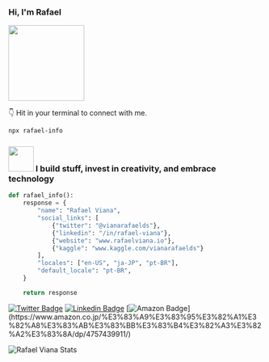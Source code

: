 ### Hi, I'm Rafael 
<img src="https://media3.giphy.com/media/OvxfjiuwwKfubBaLjr/giphy.gif" width="150" />

👇 Hit in your terminal to connect with me.
```bash
npx rafael-info
```


### <img src="https://media.giphy.com/media/VIEktWtrfbgLamQgek/giphy.gif" width="50" /> I build stuff, invest in creativity, and embrace technology


```python
def rafael_info():
    response = {
        "name": "Rafael Viana",
        "social_links": [
            {"twitter": "@vianarafaelds"},
            {"linkedin": "/in/rafael-viana"},
            {"website": "www.rafaelviana.io"},
            {"kaggle": "www.kaggle.com/vianarafaelds"}
        ],
        "locales": ["en-US", "ja-JP", "pt-BR"],
        "default_locale": "pt-BR",
    }

    return response

```
[![Twitter Badge](https://img.shields.io/badge/-Twitter-1ca0f1?style=flat-square&labelColor=1ca0f1&logo=twitter&logoColor=white&link=https://twitter.com/vianarafaelds)](https://twitter.com/vianarafaelds)
[![Linkedin Badge](https://img.shields.io/badge/-LinkedIn-blue?style=flat-square&logo=Linkedin&logoColor=white&link=https://www.linkedin.com/in/rafael-viana)](https://www.linkedin.com/in/rafael-viana)
[![Amazon Badge](https://img.shields.io/badge/-Amazon-red?style=flat-square&logo=Amazon&logoColor=white&link=[https://www.linkedin.com/in/rafael-viana](https://www.amazon.co.jp/%E3%83%A9%E3%83%95%E3%82%A1%E3%82%A8%E3%83%AB%E3%83%BB%E3%83%B4%E3%82%A3%E3%82%A2%E3%83%8A/dp/4757439911/))](https://www.amazon.co.jp/%E3%83%A9%E3%83%95%E3%82%A1%E3%82%A8%E3%83%AB%E3%83%BB%E3%83%B4%E3%82%A3%E3%82%A2%E3%83%8A/dp/4757439911/)


<img alt="Rafael Viana Stats" src="https://github-readme-stats.vianarafael.vercel.app/api?username=vianarafael&show_icons=true&hide__border=true" />
<!-- 
![](https://img.shields.io/badge/Code-JavaScript-informational?style=flat&logo=javascript&logoColor=white)
![](https://img.shields.io/badge/Code-NodeJS-informational?style=flat&logo=node.js&logoColor=white)

![](https://img.shields.io/badge/Code-ReactJS-informational?style=flat&logo=react&logoColor=white)
![](https://img.shields.io/badge/Code-NextJS-informational?style=flat&logo=next.js&logoColor=white)

![](https://img.shields.io/badge/Code-Python-informational?style=flat&logo=python&logoColor=white)
![](https://img.shields.io/badge/Code-TypeScript-informational?style=flat&logo=typescript&logoColor=white)

![](https://img.shields.io/badge/Tools-Redux-informational?style=flat&logo=redux&logoColor=white)
![](https://img.shields.io/badge/Tools-GraphQL-informational?style=flat&logo=graphql&logoColor=white)

![](https://img.shields.io/badge/Tools-AWS-informational?style=flat&logo=amazon&logoColor=white)
![](https://img.shields.io/badge/Tools-Docker-informational?style=flat&logo=docker&logoColor=white)

![](https://img.shields.io/badge/Shell-Bash-informational?style=flat&logo=gnu-bash&logoColor=white)
![](https://img.shields.io/badge/DB-PostgreSQL-informational?style=flat&logo=postgresql&logoColor=white)

![](https://img.shields.io/badge/OS-Linux-informational?style=flat&logo=linux&logoColor=white)
![](https://img.shields.io/badge/OS-Mac-informational?style=flat&logo=apple&logoColor=white)

![](https://img.shields.io/badge/Editor-VisualStudioCode-informational?style=flat&logo=visual-studio-code&logoColor=white)
![](https://img.shields.io/badge/Editor-Vim-informational?style=flat&logo=vim&logoColor=white) -->

